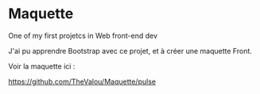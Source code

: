 # Maquette
One of my first projetcs in Web front-end dev

J'ai pu apprendre Bootstrap avec ce projet, et à créer une maquette Front.

Voir la maquette ici : 


https://github.com/TheValou/Maquette/pulse

